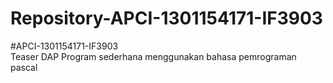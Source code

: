 # Repository-APCI-1301154171-IF3903
#APCI-1301154171-IF3903    
            Teaser DAP 
                        Program sederhana menggunakan bahasa pemrograman pascal
